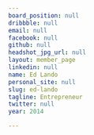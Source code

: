 ```yaml
---
board_position: null
dribbble: null
email: null
facebook: null
github: null
headshot_jpg_url: null
layout: member_page
linkedin: null
name: Ed Lando
personal_site: null
slug: ed-lando
tagline: Entrepreneur
twitter: null
year: 2014

---
```

